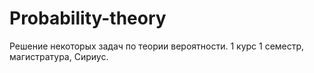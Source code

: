 # Probability-theory
Решение некоторых задач по теории вероятности. 1 курс 1 семестр, магистратура, Сириус.

